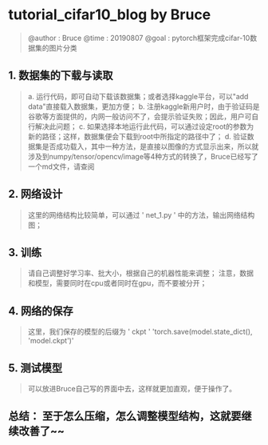 # tutorial_cifar10_blog by Bruce

> @author  : Bruce
> @time    : 20190807
> @goal    : pytorch框架完成cifar-10数据集的图片分类

## 1. 数据集的下载与读取
> a. 运行代码，即可自动下载该数据集；或者选择kaggle平台，可以"add data"直接载入数据集，更加方便；
> b. 注册kaggle新用户时，由于验证码是谷歌等方面提供的，内网一般访问不了，会提示验证失败；因此，用户可自行解决此问题；
> c. 如果选择本地运行此代码，可以通过设定root的参数为新的路径；这样，数据集便会下载到root中所指定的路径中了；
> d. 验证数据集是否成功载入，其中一种方法，是直接以图像的方式显示出来，所以就涉及到numpy/tensor/opencv/image等4种方式的转换了，Bruce已经写了一个md文件，请查阅



## 2. 网络设计
> 这里的网络结构比较简单，可以通过 ' net_1.py ' 中的方法，输出网络结构图；

## 3. 训练
> 请自己调整好学习率、批大小，根据自己的机器性能来调整；
> 注意，数据和模型，需要同时在cpu或者同时在gpu，而不要被分开；

## 4. 网络的保存
> 这里，我们保存的模型的后缀为 ' ckpt '
> 'torch.save(model.state_dict(), 'model.ckpt')'

## 5. 测试模型
> 可以放进Bruce自己写的界面中去，这样就更加直观，便于操作了。


## 总结： 至于怎么压缩，怎么调整模型结构，这就要继续改善了~~



